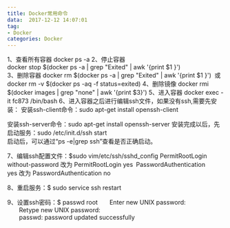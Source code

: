```yaml
---
title: Docker常用命令
data:  2017-12-12 14:07:01
tag:
- Docker
categories: Docker
---
```


1、查看所有容器
docker ps -a
2、停止容器  
docker stop $(docker ps -a | grep "Exited" | awk '{print $1 }')  
3、删除容器
docker rm $(docker ps -a | grep "Exited" | awk '{print $1 }') 
或
docker rm -v $(docker ps -aq -f status=exited)
4、删除镜像
docker rmi $(docker images | grep "none" | awk '{print $3}')
5、进入容器
docker exec -it fc873 /bin/bash
6、进入容器之后进行编辑ssh文件，如果没有ssh,需要先安装：
安装ssh-client命令：sudo
 apt-get install openssh-client  

安装ssh-server命令：sudo apt-get install openssh-server
安装完成以后，先启动服务：sudo /etc/init.d/ssh start  
启动后，可以通过“ps -e|grep ssh”查看是否正确启动。

7、编辑ssh配置文件：$sudo vim/etc/ssh/sshd_config
PermitRootLogin without-password 改为 PermitRootLogin yes`
`PasswordAuthentication yes 改为 PasswordAuthentication no

8、重启服务：$ sudo service ssh restart

9、设置ssh密码：$ passwd root
      Enter new UNIX password:   
       Retype new UNIX password:   
       passwd: password updated successfully
